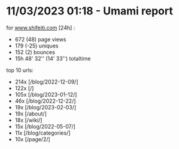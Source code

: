 # 11/03/2023 01:18 - Umami report
for www.shifeiti.com [24h] :

 - 672 (48) page views
 - 179 (-25) uniques
 - 152 (2) bounces
 - 15h 48' 32'' (14' 33'') totaltime


top 10 urls:
 - 214x [/blog/2022-12-09/]
 - 122x [/]
 - 105x [/blog/2023-01-12/]
 - 46x [/blog/2022-12-22/]
 - 19x [/blog/2023-02-03/]
 - 19x [/about/]
 - 18x [/wiki/]
 - 15x [/blog/2022-05-07/]
 - 11x [/blog/categories/]
 - 10x [/page/2/]


